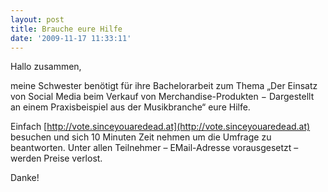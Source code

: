 ```yaml
---
layout: post
title: Brauche eure Hilfe
date: '2009-11-17 11:33:11'
---
```



Hallo zusammen,

meine Schwester benötigt für ihre <span style="letter-spacing: 0px;">Bachelorarbeit zum Thema „Der Einsatz von Social Media beim Verkauf von Merchandise-Produkten − Dargestellt an einem Praxisbeispiel aus der Musikbranche“ eure Hilfe.</span>

<span style="letter-spacing: 0px;">Einfach [http://vote.sinceyouaredead.at](http://vote.sinceyouaredead.at) besuchen und sich 10 Minuten Zeit nehmen um die Umfrage zu beantworten. Unter allen Teilnehmer – EMail-Adresse vorausgesetzt – werden Preise verlost.</span>

<span style="letter-spacing: 0px;">Danke!
</span>
